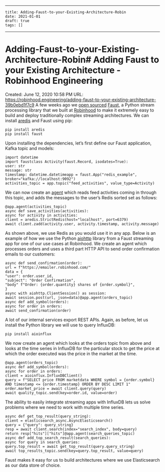 
---
    title: Adding-Faust-to-your-Existing-Architecture-Robin
    date: 2021-01-01    
    draft: true
    tags: []
---
# Adding-Faust-to-your-Existing-Architecture-Robin# Adding Faust to your Existing Architecture - Robinhood Engineering
Created: June 12, 2020 10:58 PM
URL: https://robinhood.engineering/adding-faust-to-your-existing-architecture-39b0ebd1f7c9
A few weeks ago we [open sourced](https://robinhood.engineering/faust-stream-processing-for-python-a66d3a51212d) [Faust](https://github.com/robinhood/faust), a Python stream processing library that we built at [Robinhood](https://robinhood.com/) to make it extremely easy to build and deploy traditionally complex streaming architectures.
We can install [aredis](https://github.com/NoneGG/aredis) and Faust using pip:
```
pip install aredis
pip install faust
```
Upon installing the dependencies, let’s first define our Faust application, Kafka topic and models:
```
import datetime
import faustclass Activity(faust.Record, isodates=True):
user: str
message: str
timestamp: datetime.datetimeapp = faust.App("redis_example", broker="kafka://localhost:9092")
activities_topic = app.topic("feed_activities", value_type=Activity)
```
We can now create an [agent](http://faust.readthedocs.io/en/latest/userguide/agents.html) which reads feed activities coming in through this topic, and adds the messages to the user’s Redis sorted set as follows:
```
@app.agent(activities_topic)
async def save_activities(activities):
async for activity in activities:
client = aredis.StrictRedis(host="localhost", port=6379)
await client.zadd(activity.user, activity.timestamp, activity.message)
```
As shown above, we use Redis as you would use it in any app.
Below is an example of how we use the Python [aiohttp](https://aiohttp.readthedocs.io/en/stable/index.html) library from a Faust streaming app for one of our use cases at Robinhood.
We create an agent which processes orders and uses a third part HTTP API to send order confirmation emails to our customers:
```
async def send_confirmation(order):
url = f"https://emailer.robinhood.com/"
data = {
"user": order.user_id,
"subject": "Order Confirmation",
"body" f"Order: {order.quantity} shares of {order.symbol}",
}
async with aiohttp.ClientSession() as session:
await session.post(url, json=data)@app.agent(orders_topic)
async def add_symbol(orders):
async for order in orders:
await send_confirmation(order)
```
A lot of our internal services export REST APIs.
Again, as before, let us install the Python library we will use to query InfluxDB:
```
pip install aioinflux
```
We now create an agent which looks at the orders topic from above and looks at the time series in InfluxDB for the particular stock to get the price at which the order executed was the price in the market at the time.
```
@app.agent(orders_topic)
async def add_symbol(orders):
async for order in orders:
client = aioinflux.InfluxDBClient()
query = f"SELECT price FROM marketdata WHERE symbol = {order.symbol} AND timestamp <= {order.timestamp} ORDER BY DESC LIMIT 1"
order.market_price = await client.query(query)
await quality_topic.send(key=order.id, value=order)
```
The ability to easily integrate streaming apps with InfluxDB lets us solve problems where we need to work with multiple time series.
```
async def get_top_result(query_string):
client = elasticsearch_async.AsyncElasticsearch()
query = {"query": query_string}
resp = await client.search(index="search_index", body=query)
return resp["hits"]["hits"]@app.agent(search_queries_topic)
async def add_top_search_result(search_queries):
async for query in search_queries:
query.top_result = await get_top_result(query.query_string)
await top_results_topic.send(key=query.top_result, value=query)
```
Faust makes it easy for us to build architectures where we use Elasticsearch as our data store of choice.
